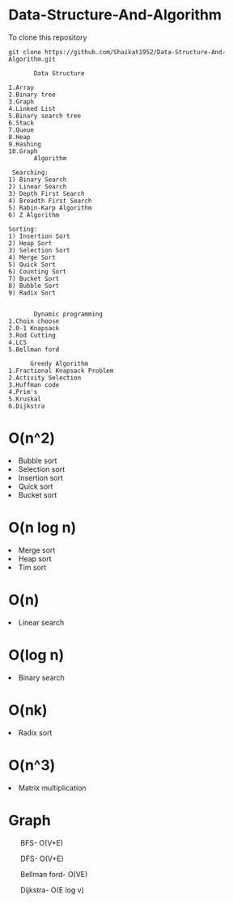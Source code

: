 # Data-Structure-And-Algorithm

To clone this repository
```
git clone https://github.com/Shaikat1952/Data-Structure-And-Algorithm.git
```


```
       Data Structure
       
1.Array
2.Binary tree
3.Graph
4.Linked List
5.Binary search tree
6.Stack
7.Queue
8.Heap
9.Hashing
10.Graph
       Algorithm
       
 Searching: 
1) Binary Search  
2) Linear Search 
3) Depth First Search  
4) Breadth First Search  
5) Rabin-Karp Algorithm 
6) Z Algorithm 

Sorting: 
1) Insertion Sort 
2) Heap Sort 
3) Selection Sort 
4) Merge Sort 
5) Quick Sort 
6) Counting Sort 
7) Bucket Sort  
8) Bubble Sort  
9) Radix Sort  


       Dynamic programming
1.Choin choose
2.0-1 Knapsack
3.Rod Cutting
4.LCS
5.Bellman ford

      Greedy Algorithm
1.Fractional Knapsack Problem
2.Activity Selection
3.Huffman code
4.Prim's
5.Kruskal
6.Dijkstra
```
<h1>O(n^2)</h1>
<li>Bubble sort<//li>
<li>Selection sort<//li>
<li>Insertion sort<//li>
<li>Quick sort<//li>
<li>Bucket sort<//li>


<h1>O(n log n)</h1>
<li>Merge sort<//li>
<li>Heap sort<//li>
<li>Tim sort<//li>


<h1>O(n)</h1>
<li>Linear search<//li>



<h1>O(log n)</h1>
<li>Binary search<//li>


<h1>O(nk)</h1>
<li>Radix sort<//li>


<h1>O(n^3)</h1>
<li>Matrix multiplication<//li>

<h1>Graph</h1>
<ol>BFS- O(V+E)</ol>
<ol>DFS- O(V+E)</ol>
<ol>Bellman ford- O(VE)</ol>
<ol>Dijkstra- O(E log v)</ol>

